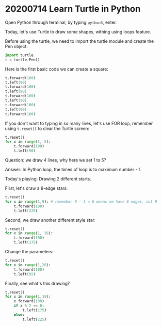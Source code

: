 # 20200714 Learn Turtle in Python

Open Python through terminal, by typing `python3`, enter.

Today, let's use Turtle to draw some shapes, withing using loops feature.

Before using the turtle, we need to import the turtle module and create the Pen object:

```python
import turtle
t = turtle.Pen()
```

Here is the first basic code we can create a square:

```python
t.forward(100)
t.left(90)
t.forward(100)
t.left(90)
t.forward(100)
t.left(90)
t.forward(100)
t.left(90)
t.forward(100)
```

If you don't want to typing in so many lines, let's use FOR loop, remember using `t.reset()` to clear the Turtle screen:

```python
t.reset()
for x in range(1, 5):
    t.forward(100)
    t.left(90)
```

Question: we draw 4 lines, why here we set 1 to 5?

Answer: In Python loop, the times of loop is to maximum number - 1.

Today's playing: Drawing 2 different starts.

First, let's draw a 8-edge stars:

```python
t.reset()
for x in range(1,9): # remember 9 - 1 = 8 means we have 8 edges, not 9
    t.forward(100)
    t.left(225)
```

Second, we draw another different style star:

```python
t.reset()
for x in range(1, 38):
    t.forward(100)
    t.left(175)
```

Change the parameters:

```python
t.reset()
for x in range(1,20):
    t.forward(100)
    t.left(95)
```

Finally, see what's this drawing?

```python
t.reset()
for x in range(1,19):
    x.forward(100)
    if x % 2 == 0:
        t.left(175)
    else:
        t.left(225)
```

